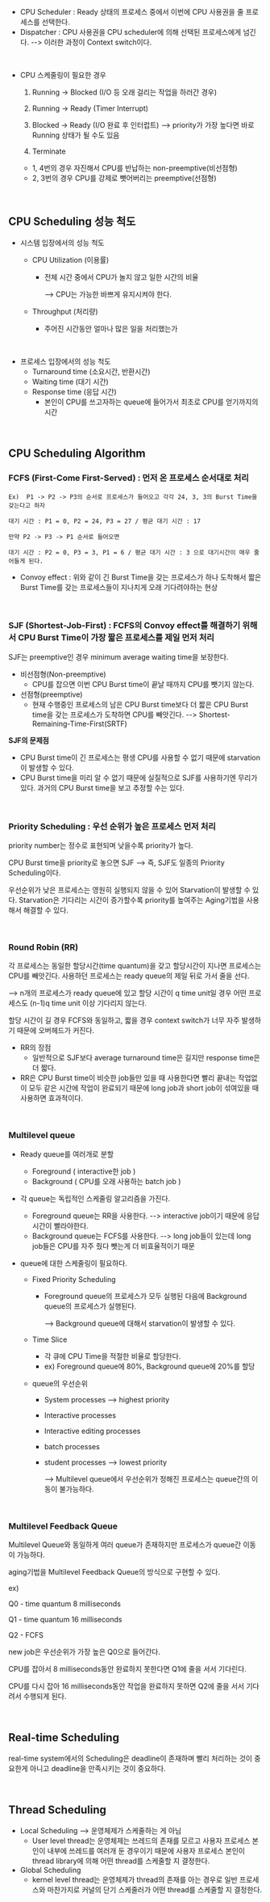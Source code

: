 - CPU Scheduler : Ready 상태의 프로세스 중에서 이번에 CPU 사용권을 줄 프로세스를 선택한다.
- Dispatcher : CPU 사용권을 CPU scheduler에 의해 선택된 프로세스에게 넘긴다. --> 이러한 과정이 Context switch이다.

<br>

- CPU 스케줄링이 필요한 경우

  1. Running -> Blocked (I/O 등 오래 걸리는 작업을 하러간 경우)

  2. Running -> Ready (Timer Interrupt)

  3. Blocked -> Ready (I/O 완료 후 인터럽트) --> priority가 가장 높다면 바로 Running 상태가 될 수도 있음

  4. Terminate

  - 1, 4번의 경우 자진해서 CPU를 반납하는 non-preemptive(비선점형)
  - 2, 3번의 경우 CPU를 강제로 뺏어버리는 preemptive(선점형)

<br>

## CPU Scheduling 성능 척도

- 시스템 입장에서의 성능 척도

  - CPU Utilization (이용률)

    - 전체 시간 중에서 CPU가 놀지 않고 일한 시간의 비율

      --> CPU는 가능한 바쁘게 유지시켜야 한다.

  - Throughput (처리량)

    - 주어진 시간동안 얼마나 많은 일을 처리했는가

<br>

- 프로세스 입장에서의 성능 척도
  - Turnaround time (소요시간, 반환시간)
  - Waiting time (대기 시간)
  - Response time (응답 시간)
    - 본인이 CPU를 쓰고자하는 queue에 들어가서 최초로 CPU를 얻기까지의 시간

<br>

## CPU Scheduling Algorithm

 ### FCFS (First-Come First-Served) : 먼저 온 프로세스 순서대로 처리

    Ex)  P1 -> P2 -> P3의 순서로 프로세스가 들어오고 각각 24, 3, 3의 Burst Time을 갖는다고 하자
    
    대기 시간 : P1 = 0, P2 = 24, P3 = 27 / 평균 대기 시간 : 17
    
    만약 P2 -> P3 -> P1 순서로 들어오면
    
    대기 시간 : P2 = 0, P3 = 3, P1 = 6 / 평균 대기 시간 : 3 으로 대기시간이 매우 줄어들게 된다.

  - Convoy effect : 위와 같이 긴 Burst Time을 갖는 프로세스가 하나 도착해서 짧은 Burst Time를 갖는 프로세스들이 지나치게 오래 기다려야하는 현상

<br>

 ### SJF (Shortest-Job-First) : FCFS의 Convoy effect를 해결하기 위해서 CPU Burst Time이 가장 짧은 프로세스를 제일 먼저 처리

SJF는 preemptive인 경우 minimum average waiting time을 보장한다. 

- 비선점형(Non-preemptive)
  - CPU를 잡으면 이번 CPU Burst time이 끝날 때까지 CPU를 뺏기지 않는다.
- 선점형(preemptive)
  - 현재 수행중인 프로세스의 남은 CPU Burst time보다 더 짧은 CPU Burst time을 갖는 프로세스가 도착하면 CPU를 빼앗긴다. --> Shortest-Remaining-Time-First(SRTF)



**SJF의 문제점**

- CPU Burst time이 긴 프로세스는 평생 CPU를 사용할 수 없기 때문에 starvation이 발생할 수 있다. 
- CPU Burst time을 미리 알 수 없기 때문에 실질적으로 SJF를 사용하기엔 무리가 있다. 과거의 CPU Burst time을 보고 추정할 수는 있다.

<br>

### Priority Scheduling : 우선 순위가 높은 프로세스 먼저 처리

priority number는 정수로 표현되며 낮을수록 priority가 높다.

CPU Burst time을 priority로 놓으면 SJF --> 즉, SJF도 일종의 Priority Scheduling이다. 

우선순위가 낮은 프로세스는 영원히 실행되지 않을 수 있어 Starvation이 발생할 수 있다. Starvation은 기다리는 시간이 증가할수록 priority를 높여주는 Aging기법을 사용해서 해결할 수 있다.

<br>

### Round Robin (RR)

각 프로세스는 동일한 할당시간(time quantum)을 갖고 할당시간이 지나면 프로세스는 CPU를 빼앗긴다. 사용하던 프로세스는 ready queue의 제일 뒤로 가서 줄을 선다.

--> n개의 프로세스가 ready queue에 있고 할당 시간이 q time unit일 경우 어떤 프로세스도 (n-1)q time unit 이상 기다리지 않는다. 

할당 시간이 길 경우 FCFS와 동일하고, 짧을 경우 context switch가 너무 자주 발생하기 때문에 오버헤드가 커진다.

- RR의 장점
  - 일반적으로 SJF보다 average turnaround time은 길지만 response time은 더 짧다.
- RR은 CPU Burst time이 비슷한 job들만 있을 때 사용한다면 빨리 끝내는 작업없이 모두 같은 시간에 작업이 완료되기 때문에 long job과 short job이 섞여있을 때 사용하면 효과적이다.

<br>

### Multilevel queue

- Ready queue를 여러개로 분할

  - Foreground ( interactive한 job )
  - Background ( CPU를 오래 사용하는 batch job )

- 각 queue는 독립적인 스케줄링 알고리즘을 가진다.

  - Foreground queue는 RR을 사용한다. --> interactive job이기 때문에 응답시간이 빨라야한다.
  - Background queue는 FCFS를 사용한다. --> long job들이 있는데 long job들은 CPU를 자주 줬다 뺏는게 더 비효율적이기 때문

- queue에 대한 스케줄링이 필요하다.

  - Fixed Priority Scheduling
    - Foreground queue의 프로세스가 모두 실행된 다음에 Background queue의 프로세스가 실행된다.

      --> Background queue에 대해서 starvation이 발생할 수 있다.

  - Time Slice

    - 각 큐에 CPU Time을 적절한 비율로 할당한다.
    - ex) Foreground queue에 80%, Background queue에 20%를 할당

    

  - queue의 우선순위

    - System processes --> highest priority

    - Interactive processes

    - Interactive editing processes

    - batch processes

    - student processes --> lowest priority

      --> Multilevel queue에서 우선순위가 정해진 프로세스는 queue간의 이동이 불가능하다.

<br>

### Multilevel Feedback Queue

Multilevel Queue와 동일하게 여러 queue가 존재하지만 프로세스가 queue간 이동이 가능하다.

aging기법을 Multilevel Feedback Queue의 방식으로 구현할 수 있다.

ex)

Q0 - time quantum 8 milliseconds

Q1 - time quantum 16 milliseconds

Q2 - FCFS

new job은 우선순위가 가장 높은 Q0으로 들어간다. 

CPU를 잡아서 8 milliseconds동안 완료하지 못한다면 Q1에 줄을 서서 기다린다.

CPU를 다시 잡아 16 milliseconds동안 작업을 완료하지 못하면 Q2에 줄을 서서 기다려서 수행되게 된다.

<br>

## Real-time Scheduling

real-time system에서의 Scheduling은 deadline이 존재하며 빨리 처리하는 것이 중요한게 아니고 deadline을 만족시키는 것이 중요하다.

<br>

## Thread Scheduling

- Local Scheduling --> 운영체제가 스케줄하는 게 아님
  - User level thread는 운영체제는 쓰레드의 존재를 모르고 사용자 프로세스 본인이 내부에 쓰레드를 여러개 둔 경우이기 때문에 사용자 프로세스 본인이 thread library에 의해 어떤 thread를 스케줄할 지 결정한다.
- Global Scheduling 
  - kernel level thread는 운영체제가 thread의 존재를 아는 경우로 일반 프로세스와 마찬가지로 커널의 단기 스케줄러가 어떤 thread를 스케줄할 지 결정한다.
